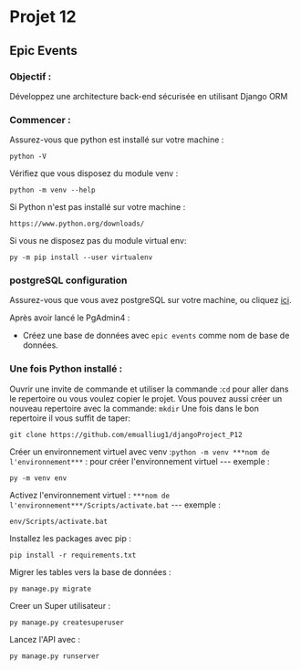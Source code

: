 # Projet 12
## Epic Events

### Objectif :
Développez une architecture back-end sécurisée en utilisant Django ORM

### Commencer :
Assurez-vous que python est installé sur votre machine :

    python -V

Vérifiez que vous disposez du module venv :
    
    python -m venv --help
  
Si Python n'est pas installé sur votre machine :
    
    https://www.python.org/downloads/
    
Si vous ne disposez pas du module virtual env:
    
    py -m pip install --user virtualenv


### postgreSQL configuration
Assurez-vous que vous avez postgreSQL sur votre machine, ou cliquez [ici](https://www.postgresql.org/download/).

Après avoir lancé le PgAdmin4 :
 - Créez une base de données avec `epic events` comme nom de base de données.


### Une fois Python installé :
   
 Ouvrir une invite de commande et utiliser la commande :`cd` pour aller dans le repertoire ou vous voulez copier le projet. 
    Vous pouvez aussi créer un nouveau repertoire avec la commande: `mkdir`
    Une fois dans le bon repertoire il vous suffit de taper: 
 
    git clone https://github.com/emualliug1/djangoProject_P12
    
Créer un environnement virtuel avec venv :`python -m venv ***nom de l'environnement***` : pour créer l'environnement virtuel --- exemple : 

    py -m venv env
    
Activez l'environnement virtuel : `***nom de l'environnement***/Scripts/activate.bat` --- exemple : 

    env/Scripts/activate.bat
    
Installez les packages avec pip : 

    pip install -r requirements.txt

Migrer les tables vers la base de données :

    py manage.py migrate

Creer un Super utilisateur :

	py manage.py createsuperuser

Lancez l'API avec : 

    py manage.py runserver
